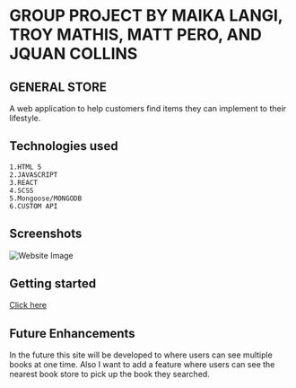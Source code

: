 # GROUP PROJECT BY MAIKA LANGI, TROY MATHIS, MATT PERO, AND JQUAN COLLINS

## GENERAL STORE

   A web application to help customers find items they can implement to their lifestyle.

  
  ## Technologies used
  
    1.HTML 5
    2.JAVASCRIPT
    3.REACT
    4.SCSS
    5.Mongoose/MONGODB
    6.CUSTOM API

## Screenshots 

![Website Image](https://i.imgur.com/ct2sQwW.png)


## Getting started

[Click here](https://developerbooks.netlify.app/)

## Future Enhancements 
In the future this site will be developed to where users can see multiple books at one time. Also I want to add a feature where users can see the nearest book store to pick up the book they searched.